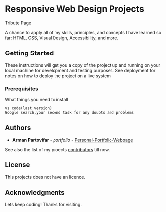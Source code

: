 # Responsive Web Design Projects

Tribute Page

A chance to apply all of my skills, principles, and concepts I have learned so far: HTML, CSS, Visual Design, Accessibility, and more.


## Getting Started

These instructions will get you a copy of the project up and running on your local machine for development and testing purposes. See deployment for notes on how to deploy the project on a live system.

### Prerequisites

What things you need to install 

```
vs code(last version)
Google search,your second task for any doubts and problems
```

## Authors

* **Arman Partovifar** - *portfolio* - [Personal-Portfolio-Webpage
](https://github.com/armanpartovi/Personal-Portfolio-Webpage)

See also the list of my proects [contributors](https://github.com/armanpartovi?tab=repositories) till now.

## License

This projects does not have an licence.

## Acknowledgments

Lets keep coding! Thanks for visiting.
